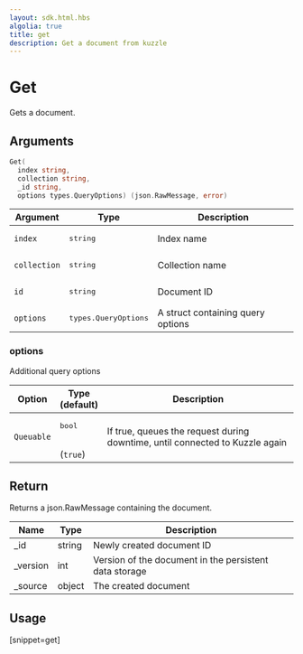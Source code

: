 ```yaml
---
layout: sdk.html.hbs
algolia: true
title: get
description: Get a document from kuzzle
---
```


# Get

Gets a document.

## Arguments

```go
Get(
  index string,
  collection string,
  _id string,
  options types.QueryOptions) (json.RawMessage, error)
```

| Argument | Type | Description |
| --- | --- | --- |
| `index` | <pre>string</pre> | Index name |
| `collection` | <pre>string</pre> | Collection name |
| `id` | <pre>string</pre> | Document ID |
| `options` | <pre>types.QueryOptions</pre> | A struct containing query options |

### options

Additional query options

| Option | Type<br/>(default) | Description |
| --- | --- | --- |
| `Queuable` | <pre>bool</pre> <br/>(`true`) | If true, queues the request during downtime, until connected to Kuzzle again |

## Return

Returns a json.RawMessage containing the document.

| Name | Type | Description
| --- | --- | ---
| _id | string | Newly created document ID
| _version | int | Version of the document in the persistent data storage
| _source | object | The created document

## Usage

[snippet=get]
